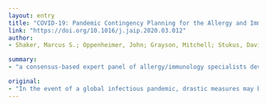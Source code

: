 ```yaml
---
layout: entry
title: "COVID-19: Pandemic Contingency Planning for the Allergy and Immunology Clinic"
link: "https://doi.org/10.1016/j.jaip.2020.03.012"
author:
- Shaker, Marcus S.; Oppenheimer, John; Grayson, Mitchell; Stukus, David; Hartog, Nicholas; Hsieh, Elena W. Y.; Rider, Nicholas; Dutmer, Cullen M.; Vander Leek, Timothy K.; Kim, Harold; Chan, Edmond S.; Mack, Doug; Ellis, Anne K.; Lang, David; Lieberman, Jay; Fleischer, David; Golden, David B. K.; Wallace, Dana; Portnoy, Jay; Mosnaim, Giselle; Greenhawt, Matthew

summary:
- "a consensus-based expert panel of allergy/immunology specialists developed a service and patient prioritization diagram to temporarily triage services. During the ongoing pandemic, most allergy care could be postponed/delayed or handled through virtual care. Pandemics are unanticipated, and enforced social distancing/quarantining is highly unusual. The decision to enact any of these measures rests with the judgment of each clinician and individual health care system. Experts from the ad-hoc experts from the U.S. and Canada developed an expert panel. experts."

original:
- "In the event of a global infectious pandemic, drastic measures may be needed that limit or require adjustment of ambulatory allergy services. However, no rationale for how to prioritize service shut down and patient care exists. A consensus-based ad-hoc expert panel of allergy/immunology specialists from the United States and Canada developed a service and patient prioritization schematic to temporarily triage allergy/immunology services. Recommendations and feedback were developed iteratively, using an adapted modified Delphi methodology to achieve consensus. During the ongoing pandemic while social distancing is being encouraged, most allergy/immunology care could be postponed/delayed or handled through virtual care. With the exception of many patients with primary immunodeficiency, patients on venom immunotherapy, and patients with asthma of a certain severity, there is limited need for face-to-face visits under such conditions. These suggestions are intended to help provide a logical approach to quickly adjust service to mitigate risk to both medical staff and patients. Importantly, individual community circumstances may be unique and require contextual consideration. The decision to enact any of these measures rests with the judgment of each clinician and individual health care system. Pandemics are unanticipated, and enforced social distancing/quarantining is highly unusual. This expert panel consensus document offers a prioritization rational to help guide decision making when such situations arise and an allergist/immunologist is forced to reduce services or makes the decision on his or her own to do so."
---
```


